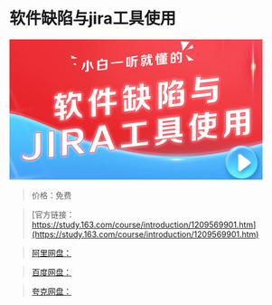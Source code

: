 # 软件缺陷与jira工具使用

![img](../../../assets/study163/free/1063977fbadb46d28242ce526c0531e4.jpg)

> 价格：免费

> [官方链接：https://study.163.com/course/introduction/1209569901.htm](https://study.163.com/course/introduction/1209569901.htm)

> [阿里网盘：]()

> [百度网盘：]()

> [夸克网盘：]()
